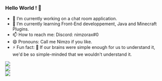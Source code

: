 ### Hello World ! 👋

- 🔭 I’m currently working on a chat room application.
- 🌱 I’m currently learning Front-End developpement, Java and Minecraft Plugins.
- 📫 How to reach me: Discord: nimzorax#0
- 😄 Pronouns: Call me Nimzo if you like.
- ⚡ Fun fact: 🧠 If our brains were simple enough for us to understand it, we'd be so simple-minded that we wouldn't understand it.

![](https://github-readme-stats.vercel.app/api?username=Nimzorax&theme=dracula&hide_border=true&include_all_commits=true&count_private=true)<br/>
![](https://github-readme-streak-stats.herokuapp.com/?user=Nimzorax&theme=dracula&hide_border=true)<br/>
![](https://github-readme-stats.vercel.app/api/top-langs/?username=Nimzorax&theme=dracula&hide_border=true&include_all_commits=true&count_private=true&layout=compact)

